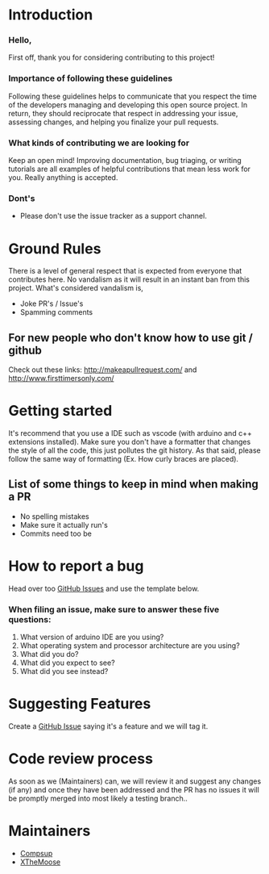 # Introduction

### Hello,

First off, thank you for considering contributing to this project!

### Importance of following these guidelines

Following these guidelines helps to communicate that you respect the time of the developers managing and developing this open source project. In return, they should reciprocate that respect in addressing your issue, assessing changes, and helping you finalize your pull requests.

### What kinds of contributing we are looking for

Keep an open mind! Improving documentation, bug triaging, or writing tutorials are all examples of helpful contributions that mean less work for you. Really anything is accepted.

### Dont's

- Please don't use the issue tracker as a support channel.

# Ground Rules

There is a level of general respect that is expected from everyone that contributes here. No vandalism as it will result in an instant ban from this project. What's considered vandalism is,
- Joke PR's / Issue's
- Spamming comments


## For new people who don't know how to use git / github
Check out these links: http://makeapullrequest.com/ and http://www.firsttimersonly.com/


# Getting started

It's recommend that you use a IDE such as vscode (with arduino and c++ extensions installed).
Make sure you don't have a formatter that changes the style of all the code, this just pollutes the git history. As that said, please follow the same way of formatting (Ex. How curly braces are placed).
## List of some things to keep in mind when making a PR
- No spelling mistakes
- Make sure it actually run's
- Commits need too be 




# How to report a bug
Head over too [GitHub Issues](https://github.com/compsup/AL5D-Robot-Arm/issues/new) and use the template below.

### When filing an issue, make sure to answer these five questions:

1. What version of arduino IDE are you using?
2. What operating system and processor architecture are you using?
3. What did you do?
4. What did you expect to see?
5. What did you see instead?


# Suggesting Features
Create a [GitHub Issue](https://github.com/compsup/AL5D-Robot-Arm/issues/new) saying it's a feature and we will tag it.

# Code review process
As soon as we (Maintainers) can, we will review it and suggest any changes (if any) and once they have been addressed and the PR has no issues it will be promptly merged into most likely a testing branch..

# Maintainers
- [Compsup](https://github.com/compsup)
- [XTheMoose](https://github.com/XTheMoose)
